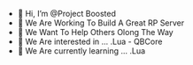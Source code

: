 - 👋 Hi, I’m @Project Boosted
- 👀 We Are Working To Build A Great RP Server
- 👀 We Want To Help Others Olong The Way
- 👀 We Are interested in ... .Lua - QBCore
- 🌱 We Are currently learning ... .Lua

<!---
Project-Boosted/Project-Boosted is a ✨ special ✨ repository because its `README.md` (this file) appears on your GitHub profile.
You can click the Preview link to take a look at your changes.
--->
